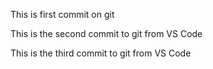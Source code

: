This is first commit on git

This is the second commit to git from VS Code

This is the third commit to git from VS Code
